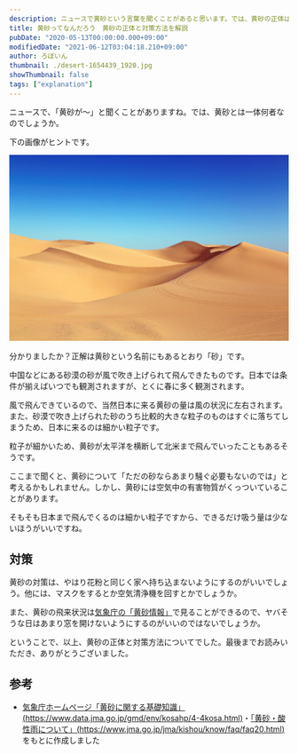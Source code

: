 ```yaml
---
description: ニュースで黄砂という言葉を聞くことがあると思います。では、黄砂の正体は一体何なのでしょうか。黄砂の対策方法とともにわかりやすく解説します。
title: 黄砂ってなんだろう　黄砂の正体と対策方法を解説
pubDate: "2020-05-13T00:00:00.000+09:00"
modifiedDate: "2021-06-12T03:04:18.210+09:00"
author: ろぼいん
thumbnail: ./desert-1654439_1920.jpg
showThumbnail: false
tags: ["explanation"]
---
```


ニュースで、「黄砂が～」と聞くことがありますね。では、黄砂とは一体何者なのでしょうか。

下の画像がヒントです。

![ヒントの画像](./desert-1654439_1920.jpg)

分かりましたか？正解は黄砂という名前にもあるとおり「砂」です。

中国などにある砂漠の砂が風で吹き上げられて飛んできたものです。日本では条件が揃えばいつでも観測されますが、とくに春に多く観測されます。

風で飛んできているので、当然日本に来る黄砂の量は風の状況に左右されます。また、砂漠で吹き上げられた砂のうち比較的大きな粒子のものはすぐに落ちてしまうため、日本に来るのは細かい粒子です。

粒子が細かいため、黄砂が太平洋を横断して北米まで飛んでいったこともあるそうです。

ここまで聞くと、黄砂について「ただの砂ならあまり騒ぐ必要もないのでは」と考えるかもしれません。しかし、黄砂には空気中の有害物質がくっついていることがあります。

そもそも日本まで飛んでくるのは細かい粒子ですから、できるだけ吸う量は少ないほうがいいですね。

## 対策

黄砂の対策は、やはり花粉と同じく家へ持ち込まないようにするのがいいでしょう。他には、マスクをするとか空気清浄機を回すとかでしょうか。

また、黄砂の飛来状況は[気象庁の「黄砂情報」](https://www.data.jma.go.jp/gmd/env/kosa/fcst/)で見ることができるので、ヤバそうな日はあまり窓を開けないようにするのがいいのではないでしょうか。

ということで、以上、黄砂の正体と対策方法についてでした。最後までお読みいただき、ありがとうございました。

## 参考

- [気象庁ホームページ「黄砂に関する基礎知識」 (https://www.data.jma.go.jp/gmd/env/kosahp/4-4kosa.html)](https://www.data.jma.go.jp/gmd/env/kosahp/4-4kosa.html)・[「黄砂・酸性雨について」(https://www.jma.go.jp/jma/kishou/know/faq/faq20.html)](https://www.jma.go.jp/jma/kishou/know/faq/faq20.html)をもとに作成しました
